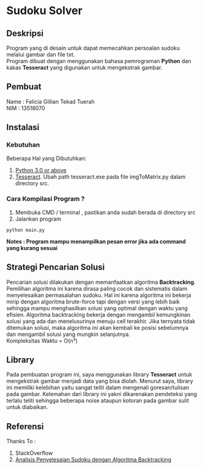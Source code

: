 # Sudoku Solver
## Deskripsi
Program yang di desain untuk dapat memecahkan persoalan sudoku melalui gambar dan file txt.
<br/>
Program dibuat dengan menggunakan bahasa pemrograman **Python** dan kakas **Tesseract** yang digunakan untuk mengekstrak gambar.

## Pembuat
Name : Felicia Gillian Tekad Tuerah
<br/>
NIM : 13518070

## Instalasi
### Kebutuhan
Beberapa Hal yang Dibutuhkan:
1. [Python 3.0 or above](https://www.python.org/)
2. [Tesseract](https://pypi.org/project/pytesseract/). Ubah path tesseract.exe pada file imgToMatrix.py dalam directory src.

### Cara Kompilasi Program ?
1. Membuka CMD / terminal , pastikan anda sudah berada di directory src
2. Jalankan program
```
python main.py
```
**Notes : Program mampu menampilkan pesan error jika ada command yang kurang sesuai**
## Strategi Pencarian Solusi
Pencarian solusi dilakukan dengan memanfaatkan algoritma **Backtracking**. Pemilihan algoritma ini karena dirasa paling cocok dan sistematis dalam menyelesaikan permasalahan sudoku. Hal ini karena algoritma ini bekerja mirip dengan algoritma brute-force tapi dengan versi yang lebih baik sehingga mampu menghasilkan solusi yang optimal dengan waktu yang efisien. Algoritma backtracking bekerja dengan mengambil kemungkinan solusi yang ada dan menelusurinya menuju cell terakhir. Jika ternyata tidak ditemukan solusi, maka algoritma ini akan kembali ke posisi sebelumnya dan mengambil solusi yang mungkin selanjutnya.
<br/>
Kompleksitas Waktu = O(n³)

## Library
Pada pembuatan program ini, saya menggunakan library **Tesseract** untuk mengekstrak gambar menjadi data yang bisa diolah. Menurut saya, library ini memiliki kelebihan yaitu sangat teliti dalam mengenali goresan/tulisan pada gambar. Kelemahan dari library ini yakni dikarenakan pendeteksi yang terlalu teliti sehingga beberapa noise ataupun kotoran pada gambar sulit untuk diabaikan.

## Referensi
Thanks To :
1. StackOverflow
2. [Analisis Penyelesaian Sudoku dengan Algoritma Backtracking](http://stmikasia.ac.id/laravel-filemanager/files/shares/5976b38e60cb2.pdf)